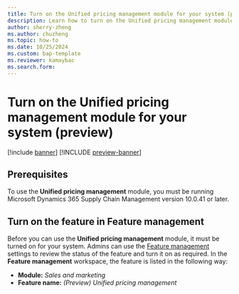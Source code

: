 ```yaml
---
title: Turn on the Unified pricing management module for your system (preview)
description: Learn how to turn on the Unified pricing management module for your system. Information about prerequisites is included.
author: sherry-zheng
ms.author: chuzheng
ms.topic: how-to
ms.date: 10/25/2024
ms.custom: bap-template
ms.reviewer: kamaybac
ms.search.form:
---
```


# Turn on the Unified pricing management module for your system (preview)

[!include [banner](../includes/banner.md)]
[!INCLUDE [preview-banner](~/../shared-content/shared/preview-includes/preview-banner.md)]
<!-- KFM: Preview until 10.0.43 GA -->

## Prerequisites

To use the **Unified pricing management** module, you must be running Microsoft Dynamics 365 Supply Chain Management version 10.0.41 or later.

## Turn on the feature in Feature management

Before you can use the **Unified pricing management** module, it must be turned on for your system. Admins can use the [Feature management](../../fin-ops-core/fin-ops/get-started/feature-management/feature-management-overview.md) settings to review the status of the feature and turn it on as required. In the **Feature management** workspace, the feature is listed in the following way:

- **Module:** *Sales and marketing*
- **Feature name:** *(Preview) Unified pricing management*
